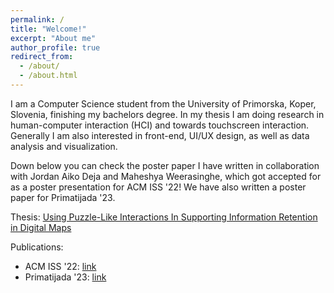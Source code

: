 ```yaml
---
permalink: /
title: "Welcome!"
excerpt: "About me"
author_profile: true
redirect_from: 
  - /about/
  - /about.html
---
```


I am a Computer Science student from the University of Primorska, Koper, Slovenia, finishing my bachelors degree. In my thesis I am doing research in human-computer interaction (HCI) and towards touchscreen interaction. Generally I am also interested in front-end, UI/UX design, as well as data analysis and visualization.

Down below you can check the poster paper I have written in collaboration with Jordan Aiko Deja and Maheshya Weerasinghe, which got accepted for as a poster presentation for ACM ISS '22! We have also written a poster paper for Primatijada '23.

Thesis: [Using Puzzle-Like Interactions In Supporting Information Retention in Digital Maps](https://coachzer.github.io/images/Thesis_2023_NikolaKovacevic.pdf)

Publications:
  - ACM ISS '22: [link](https://coachzer.github.io/images/ISS_2022_Nikola_Poster_Paper.pdf)
  - Primatijada '23: [link](https://coachzer.github.io/images/Primatijada_2023_Nikola.pdf)

